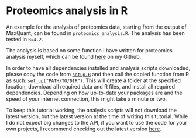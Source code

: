 # Proteomics analysis in R

An example for the analysis of proteomics data, starting from the output of MaxQuant, can be found in `proteomics_analysis.R`. The analysis has been tested in `R=4.2`.

The analysis is based on some function I have written for proteomics analysis myself, which can be found [here](https://github.com/PhilippJunk/proteomics_analysis) on my Github.

In order to have all dependencies installed and analysis scripts downloaded, please copy the code from [`setup.R`](https://raw.githubusercontent.com/Systems-Biology-Ireland/Tutorials/main/tutorials/Tutorial_002/setup.R) and then call the copied function from R as such: `set_up("PATH/TO/DIR")`. This will create a folder at the specified location, download all required data and R files, and install all required dependencies. Depending on how up-to-date your packages are and the speed of your internet connection, this might take a minute or two.

To keep this tutorial working, the analysis scripts will not download the latest version, but the latest version at the time of writing this tutorial. While I do not expect big changes to the API, if you want to use the code for your own projects, I recommend checking out the latest version [here](https://github.com/PhilippJunk/proteomics_analysis).
